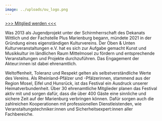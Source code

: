 ```yaml
---
image: ../uploads/ou_logo.png
---
```

[\>>> Mitglied werden <<<](https://forms.gle/nUV6gr8zgTV89Sf86)

Was 2013 als Jugendprojekt unter der Schirmherrschaft des Dekanats Wittlich und der Fachstelle Plus Marienburg begann, mündete 2021 in der Gründung eines eigenständigen Kulturvereins. Der Oben & Unten Kulturveranstaltungen e.V. hat es sich zur Aufgabe gemacht Kunst und Musikkultur im ländlichen Raum Mittelmosel zu fördern und entsprechende Veranstaltungen und Projekte durchzuführen. Das Engagement der Akteur:innen ist dabei ehrenamtlich.

Weltoffenheit, Toleranz und Respekt gelten als selbstverständliche Werte des Vereins. Als Rheinland-Pfälzer und -Pfälzerinnen, stammend aus der Region Mosel, Eifel und Hunsrück, ist das Festival ein Ausdruck unserer Heimatverbundenheit. Über 30 ehrenamtliche Mitglieder planen das Festival aktiv mit und sorgen dafür, dass die über 400 Gäste eine sinnliche und sichere Zeit auf der Marienburg verbringen können. Dafür sorgen auch die zahlreichen Kooperationen mit professionellen Dienstleistenden, wie Veranstaltungstechniker:innen und Sicherheitsexpert:innen aller
Fachbereiche.